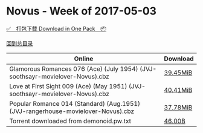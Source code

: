 # Novus - Week of 2017-05-03

[✅&emsp;打包下载 Download in One Pack&emsp;📦](https://pan.baidu.com/s/1hrTz93m)

[回到总目录](https://github.com/alicewish/markdown/blob/master/Catalogs.md)



Online | Download
--- | ---
Glamorous Romances 076 (Ace) (July 1954) (JVJ-soothsayr-movielover-Novus).cbz | [39.45MiB](https://pan.baidu.com/s/1hrTz93m#list/path=%2FNovus%20-%20Week%20of%202017%20Q2%2FNovus%20-%20Week%20of%202017-05-03%2F%E3%82%B1%E3%82%AF%E3%82%BF%E3%82%AB%E3%82%AF%E3%82%AD%E3%82%BB%E3%82%A8%E3%82%A6%E3%82%B5%E3%82%AD%E3%82%AA%E3%82%BD%E3%82%A2%E3%82%A2%E3%82%B5%E3%82%B5%E3%82%B5%E3%82%BF%E3%82%B3%E3%82%B7%E3%82%B7%E3%82%BD%E3%82%BD%E3%82%AB%E3%82%A8%E3%82%AB%E3%82%BF%E3%82%A2%E3%82%BF%E3%82%B7%E3%82%B9&parentPath=%2FNovus%20-%20Week%20of%202017%20Q2)
Love at First Sight 009 (Ace) (May 1951) (JVJ-soothsayr-movielover-Novus).cbz | [40.41MiB](https://pan.baidu.com/s/1hrTz93m#list/path=%2FNovus%20-%20Week%20of%202017%20Q2%2FNovus%20-%20Week%20of%202017-05-03%2F%E3%82%B9%E3%82%B3%E3%82%AD%E3%82%B3%E3%82%BF%E3%82%A2%E3%82%AD%E3%82%B5%E3%82%B1%E3%82%AF%E3%82%B7%E3%82%B9%E3%82%A6%E3%82%A6%E3%82%A8%E3%82%AF%E3%82%B7%E3%82%BB%E3%82%BF%E3%82%AD%E3%82%B5%E3%82%AA%E3%82%BD%E3%82%BB%E3%82%BD%E3%82%AA%E3%82%A4%E3%82%B3%E3%82%A8%E3%82%AD%E3%82%B3%E3%82%B7&parentPath=%2FNovus%20-%20Week%20of%202017%20Q2)
Popular Romance 014 (Standard) (Aug.1951) (JVJ-rangerhouse-movielover-Novus).cbz | [37.78MiB](https://pan.baidu.com/s/1hrTz93m#list/path=%2FNovus%20-%20Week%20of%202017%20Q2%2FNovus%20-%20Week%20of%202017-05-03%2F%E3%82%AF%E3%82%AF%E3%82%BF%E3%82%BF%E3%82%A8%E3%82%B5%E3%82%A8%E3%82%B1%E3%82%A4%E3%82%A8%E3%82%B7%E3%82%B5%E3%82%B1%E3%82%BF%E3%82%AF%E3%82%AF%E3%82%BD%E3%82%B1%E3%82%B9%E3%82%BB%E3%82%A2%E3%82%A4%E3%82%BD%E3%82%AF%E3%82%A4%E3%82%AA%E3%82%AD%E3%82%BD%E3%82%B9%E3%82%AD%E3%82%A8%E3%82%BB&parentPath=%2FNovus%20-%20Week%20of%202017%20Q2)
Torrent downloaded from demonoid.pw.txt | [46.00B](https://pan.baidu.com/s/1hrTz93m#list/path=%2FNovus%20-%20Week%20of%202017%20Q2%2FNovus%20-%20Week%20of%202017-05-03%2F%E3%82%BD%E3%82%B9%E3%82%BF%E3%82%A6%E3%82%B9%E3%82%B5%E3%82%AF%E3%82%A4%E3%82%BF%E3%82%AF%E3%82%A2%E3%82%AB%E3%82%A2%E3%82%AB%E3%82%BB%E3%82%A8%E3%82%AF%E3%82%AD%E3%82%A6%E3%82%A2%E3%82%B3%E3%82%BD%E3%82%AA%E3%82%B5%E3%82%B9%E3%82%B1%E3%82%B7%E3%82%B7%E3%82%AA%E3%82%B3%E3%82%B9%E3%82%BF&parentPath=%2FNovus%20-%20Week%20of%202017%20Q2)